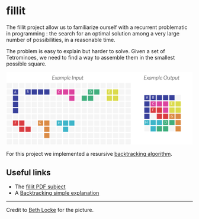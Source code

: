 # fillit

The fillit project allow us to familiarize ourself with a recurrent problematic in programming : the search for an optimal solution among a very large number of possibilities, in a reasonable time.

The problem is easy to explain but harder to solve. Given a set of Tetrominoes, we need to find a way to assemble them in the smallest possible square.

![Example](rcs/Example_of_solving.png)

For this project we implemented a resursive [backtracking algorithm](https://en.wikipedia.org/wiki/Backtracking).

## Useful links

- The [fillit PDF subject](https://github.com/bcarlier75/fillit/blob/master/rcs/fillit.pdf)
- A [Backtracking simple explanation](https://www.youtube.com/watch?v=gBC_Fd8EE8A)
---
Credit to [Beth Locke](https://medium.com/@bethnenniger) for the picture.

